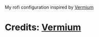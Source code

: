 My rofi configuration inspired by <a href=https://git.zyner.org/dotfiles/arch/src/branch/main/dot_config/rofi>Vermium</a>
# Credits: <a href=https://git.zyner.org/dotfiles/arch/src/branch/main/dot_config/rofi>Vermium</a>
